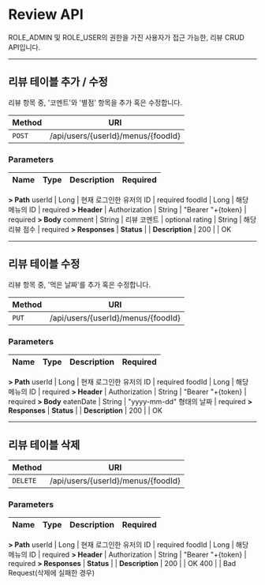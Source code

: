 # Review API

ROLE_ADMIN 및 ROLE_USER의 권한을 가진 사용자가 접근 가능한, 리뷰 CRUD API입니다.



---
## 리뷰 테이블 추가 / 수정

리뷰 항목 중, '코멘트'와 '별점' 항목을 추가 혹은 수정합니다.

| Method | URI
|--|--|
| `POST` | /api/users/{userId}/menus/{foodId}

### Parameters

| Name | Type |  Description  | Required
|-|-|-|-|
**> Path**
userId | Long | 현재 로그인한 유저의 ID | required
foodId | Long | 해당 메뉴의 ID | required
**> Header**
| Authorization | String | "Bearer  "+{token} | required
**> Body**
comment | String | 리뷰 코멘트 | optional
rating | String | 해당 리뷰 점수 | required
**> Responses**
| **Status** | | **Description** |
200 | | OK



---
## 리뷰 테이블 수정

리뷰 항목 중, '먹은 날짜'를 추가 혹은 수정합니다.

| Method | URI
|--|--|
| `PUT` | /api/users/{userId}/menus/{foodId}

### Parameters

| Name | Type |  Description  | Required
|-|-|-|-|
**> Path**
userId | Long | 현재 로그인한 유저의 ID | required
foodId | Long | 해당 메뉴의 ID | required
**> Header**
| Authorization | String | "Bearer  "+{token} | required
**> Body**
eatenDate | String | "yyyy-mm-dd" 형태의 날짜 | required
**> Responses**
| **Status** | | **Description** |
200 | | OK



---
## 리뷰 테이블 삭제

| Method | URI
|--|--|
| `DELETE` | /api/users/{userId}/menus/{foodId}

### Parameters

| Name | Type |  Description  | Required
|-|-|-|-|
**> Path**
userId | Long | 현재 로그인한 유저의 ID | required
foodId | Long | 해당 메뉴의 ID | required
**> Header**
| Authorization | String | "Bearer  "+{token} | required
**> Responses**
| **Status** | | **Description** |
200 | | OK
400 | | Bad Request(삭제에 실패한 경우)